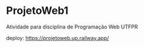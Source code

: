 # ProjetoWeb1
 Atividade para disciplina de Programação Web UTFPR

deploy: https://projetoweb.up.railway.app/
